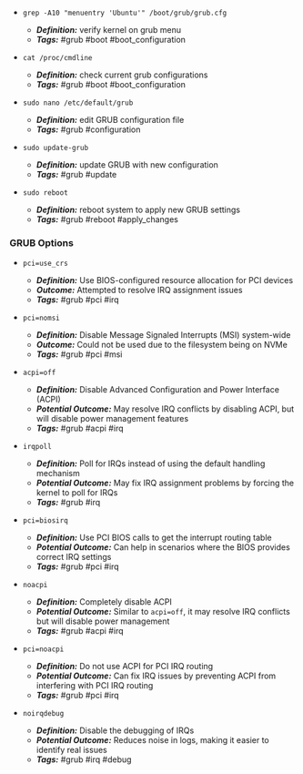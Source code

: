 - `grep -A10 "menuentry 'Ubuntu'" /boot/grub/grub.cfg`
	- ***Definition:*** verify kernel on grub menu
	- ***Tags:*** #grub #boot #boot_configuration

- `cat /proc/cmdline`
	- ***Definition:*** check current grub configurations
	- ***Tags:*** #grub #boot #boot_configuration 

- `sudo nano /etc/default/grub`
	- ***Definition:*** edit GRUB configuration file
	- ***Tags:*** #grub #configuration

- `sudo update-grub`
	- ***Definition:*** update GRUB with new configuration
	- ***Tags:*** #grub #update

- `sudo reboot`
	- ***Definition:*** reboot system to apply new GRUB settings
	- ***Tags:*** #grub #reboot #apply_changes

### GRUB Options

- `pci=use_crs`
	- ***Definition:*** Use BIOS-configured resource allocation for PCI devices
	- ***Outcome:*** Attempted to resolve IRQ assignment issues
	- ***Tags:*** #grub #pci #irq

- `pci=nomsi`
	- ***Definition:*** Disable Message Signaled Interrupts (MSI) system-wide
	- ***Outcome:*** Could not be used due to the filesystem being on NVMe
	- ***Tags:*** #grub #pci #msi

- `acpi=off`
	- ***Definition:*** Disable Advanced Configuration and Power Interface (ACPI)
	- ***Potential Outcome:*** May resolve IRQ conflicts by disabling ACPI, but will disable power management features
	- ***Tags:*** #grub #acpi #irq

- `irqpoll`
	- ***Definition:*** Poll for IRQs instead of using the default handling mechanism
	- ***Potential Outcome:*** May fix IRQ assignment problems by forcing the kernel to poll for IRQs
	- ***Tags:*** #grub #irq

- `pci=biosirq`
	- ***Definition:*** Use PCI BIOS calls to get the interrupt routing table
	- ***Potential Outcome:*** Can help in scenarios where the BIOS provides correct IRQ settings
	- ***Tags:*** #grub #pci #irq

- `noacpi`
	- ***Definition:*** Completely disable ACPI
	- ***Potential Outcome:*** Similar to `acpi=off`, it may resolve IRQ conflicts but will disable power management
	- ***Tags:*** #grub #acpi #irq

- `pci=noacpi`
	- ***Definition:*** Do not use ACPI for PCI IRQ routing
	- ***Potential Outcome:*** Can fix IRQ issues by preventing ACPI from interfering with PCI IRQ routing
	- ***Tags:*** #grub #pci #irq

- `noirqdebug`
	- ***Definition:*** Disable the debugging of IRQs
	- ***Potential Outcome:*** Reduces noise in logs, making it easier to identify real issues
	- ***Tags:*** #grub #irq #debug
